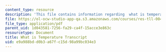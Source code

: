 ```yaml
---
content_type: resource
description: 'This file contains information regarding  what is temperature transcript. '
file: https://ol-ocw-studio-app-qa.s3.amazonaws.com/courses/res-tll-004-stem-concept-videos-fall-2013/e9a988bdd0b3a67fc15d98a99bc034e3_MITRES_TLL-004F13_WhatisT.pdf
file_type: application/pdf
parent_uid: 1d043581-7256-fa29-ca4f-15acce3e863c
resourcetype: Document
title: What is Temperature Transcript
uid: e9a988bd-d0b3-a67f-c15d-98a99bc034e3
---
```

